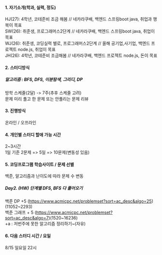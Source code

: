 #### 1. 자기소개(학과, 실력, 정도)   

HJ(27): 4학년, 코테준비 조금 해봄 // 네카라쿠배, 백엔드 스프링boot java, 취업과 행복이 목표   
SW(26): 취준생, 프로그래머스2단계 // 네카라쿠배, 백엔드 스프링boot java, 취업이 목표    
WJ(26): 취준생, 코딩실력 별로, 프로그래머스2단계 // 올해 공기업,사기업, 백엔드 프로젝트 node.js, 취업이 목표    
JH(26): 4학년, 코테준비 조금해봄 // 네카라쿠배, 백엔드 프로젝트 node.js, 돈이 목표     

#### 2. 스터디방식 
##### 알고리즘 : BFS, DFS, 이분탐색, 그리디, DP
방학 스케줄(2달) -> 7주(추후 스케줄 고려)  
문제 미리 풀고 한 문제 또는 안풀리는 문제 리뷰       
#### 3. 진행방식   
온라인 / 오프라인
#### 4. 개인별 스터디 할애 가능 시간   
2~3시간   
1일 기준 2문제 => 5일 => 10문제(변동성 있음)
#### 5. 코딩프로그램 학습사이트 / 문제 선별   
백준, 알고리즘과 난이도에 따라 문제 수 변동   
##### Day2. (HW) 단계별 DFS, BFS 다 풀어오기
   백준 DP +5 (https://www.acmicpc.net/problemset?sort=ac_desc&algo=25)(11052~2293)   
   백준 그래프 + 5 (https://www.acmicpc.net/problemset?sort=ac_desc&algo=7)(1520~16236)   
   +a : 저번주에 못한 알고리즘 정리하기~(자유)    
#### 6. 다음 스터디 시간 / 요일
8/15 일요일 22시   
 
